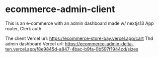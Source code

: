 # ecommerce-admin-client
This is an e-commerce with an admin dashboard made w/ nextjs13 App router, Clerk auth

The client Vercel url: https://ecommerce-store-bay.vercel.app/cart
Thd admin dashboard Vercel url: https://ecommerce-admin-delta-ten.vercel.app/f8e9845d-a847-4bac-b9fa-0b597f1944cd/sizes
